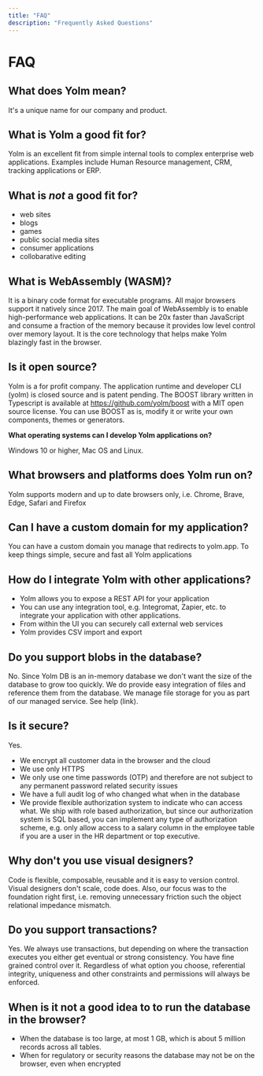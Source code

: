 ```yaml
---
title: "FAQ"
description: "Frequently Asked Questions"
---
```


# FAQ

## What does Yolm mean?

It's a unique name for our company and product.

## What is Yolm a good fit for?

Yolm is an excellent fit from simple internal tools to complex enterprise web applications. Examples include Human Resource management, CRM, tracking applications or ERP.

## What is _not_ a good fit for?

- web sites
- blogs
- games
- public social media sites
- consumer applications
- collobarative editing

## What is WebAssembly (WASM)?

It is a binary code format for executable programs. All major browsers support it natively since 2017. The main goal of WebAssembly is to enable high-performance web applications. It can be 20x faster than JavaScript and consume a fraction of the memory because it provides low level control over memory layout. It is the core technology that helps make Yolm blazingly fast in the browser.

## Is it open source?

Yolm is a for profit company. The application runtime and developer CLI (yolm) is closed source and is patent pending. The BOOST library written in Typescript is available at https://github.com/yolm/boost with a MIT open source license. You can use BOOST as is, modify it or write your own components, themes or generators.

**What operating systems can I develop Yolm applications on?**

Windows 10 or higher, Mac OS and Linux.

## What browsers and platforms does Yolm run on?

Yolm supports modern and up to date browsers only, i.e. Chrome, Brave, Edge, Safari and Firefox

## Can I have a custom domain for my application?

You can have a custom domain you manage that redirects to yolm.app. To keep things simple, secure and fast all Yolm applications

## How do I integrate Yolm with other applications?

- Yolm allows you to expose a REST API for your application
- You can use any integration tool, e.g. Integromat, Zapier, etc. to integrate your application with other applications.
- From within the UI you can securely call external web services
- Yolm provides CSV import and export

## Do you support blobs in the database?

No. Since Yolm DB is an in-memory database we don't want the size of the database to grow too quickly. We do provide easy integration of files and reference them from the database. We manage file storage for you as part of our managed service. See help (link).

## Is it secure?

Yes.

- We encrypt all customer data in the browser and the cloud
- We use only HTTPS
- We only use one time passwords (OTP) and therefore are not subject to any permanent password related security issues
- We have a full audit log of who changed what when in the database
- We provide flexible authorization system to indicate who can access what. We ship with role based authorization, but since our authorization system is SQL based, you can implement any type of authorization scheme, e.g. only allow access to a salary column in the employee table if you are a user in the HR department or top executive.

## Why don't you use visual designers?

Code is flexible, composable, reusable and it is easy to version control. Visual designers don't scale, code does. Also, our focus was to the foundation right first, i.e. removing unnecessary friction such the object relational impedance mismatch.

## Do you support transactions?

Yes. We always use transactions, but depending on where the transaction executes you either get eventual or strong consistency. You have fine grained control over it. Regardless of what option you choose, referential integrity, uniqueness and other constraints and permissions will always be enforced.

## When is it not a good idea to to run the database in the browser?

- When the database is too large, at most 1 GB, which is about 5 million records across all tables.
- When for regulatory or security reasons the database may not be on the browser, even when encrypted
